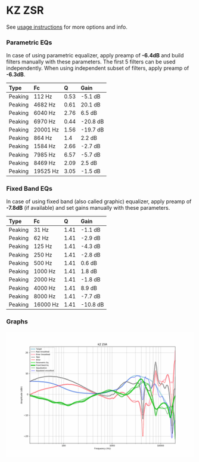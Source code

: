 # KZ ZSR
See [usage instructions](https://github.com/jaakkopasanen/AutoEq#usage) for more options and info.

### Parametric EQs
In case of using parametric equalizer, apply preamp of **-6.4dB** and build filters manually
with these parameters. The first 5 filters can be used independently.
When using independent subset of filters, apply preamp of **-6.3dB**.

| Type    | Fc       |    Q | Gain     |
|:--------|:---------|:-----|:---------|
| Peaking | 112 Hz   | 0.53 | -5.1 dB  |
| Peaking | 4682 Hz  | 0.61 | 20.1 dB  |
| Peaking | 6040 Hz  | 2.76 | 6.5 dB   |
| Peaking | 6970 Hz  | 0.44 | -20.8 dB |
| Peaking | 20001 Hz | 1.56 | -19.7 dB |
| Peaking | 864 Hz   | 1.4  | 2.2 dB   |
| Peaking | 1584 Hz  | 2.66 | -2.7 dB  |
| Peaking | 7985 Hz  | 6.57 | -5.7 dB  |
| Peaking | 8469 Hz  | 2.09 | 2.5 dB   |
| Peaking | 19525 Hz | 3.05 | -1.5 dB  |

### Fixed Band EQs
In case of using fixed band (also called graphic) equalizer, apply preamp of **-7.8dB**
(if available) and set gains manually with these parameters.

| Type    | Fc       |    Q | Gain     |
|:--------|:---------|:-----|:---------|
| Peaking | 31 Hz    | 1.41 | -1.1 dB  |
| Peaking | 62 Hz    | 1.41 | -2.9 dB  |
| Peaking | 125 Hz   | 1.41 | -4.3 dB  |
| Peaking | 250 Hz   | 1.41 | -2.8 dB  |
| Peaking | 500 Hz   | 1.41 | 0.6 dB   |
| Peaking | 1000 Hz  | 1.41 | 1.8 dB   |
| Peaking | 2000 Hz  | 1.41 | -1.8 dB  |
| Peaking | 4000 Hz  | 1.41 | 8.9 dB   |
| Peaking | 8000 Hz  | 1.41 | -7.7 dB  |
| Peaking | 16000 Hz | 1.41 | -10.8 dB |

### Graphs
![](./KZ%20ZSR.png)